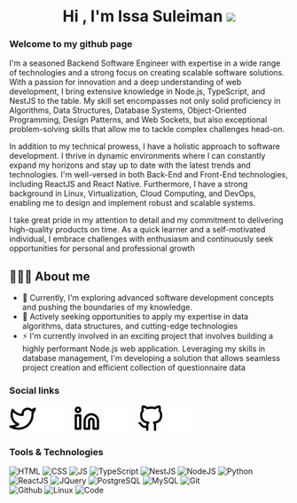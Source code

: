 <h1 align="center">Hi , I'm Issa Suleiman <img src="https://media.giphy.com/media/hvRJCLFzcasrR4ia7z/giphy.gif" width="35"></h1>


### Welcome to my github page

I'm a seasoned Backend Software Engineer with expertise in a wide range of technologies and a strong focus on creating scalable software solutions. With a passion for innovation and a deep understanding of web development, I bring extensive knowledge in Node.js, TypeScript, and NestJS to the table. My skill set encompasses not only solid proficiency in Algorithms, Data Structures, Database Systems, Object-Oriented Programming, Design Patterns, and Web Sockets, but also exceptional problem-solving skills that allow me to tackle complex challenges head-on.

In addition to my technical prowess, I have a holistic approach to software development. I thrive in dynamic environments where I can constantly expand my horizons and stay up to date with the latest trends and technologies. I'm well-versed in both Back-End and Front-End technologies, including ReactJS and React Native. Furthermore, I have a strong background in Linux, Virtualization, Cloud Computing, and DevOps, enabling me to design and implement robust and scalable systems.

I take great pride in my attention to detail and my commitment to delivering high-quality products on time. As a quick learner and a self-motivated individual, I embrace challenges with enthusiasm and continuously seek opportunities for personal and professional growth

## 👨🏻‍💻 About me

- 🔭 Currently, I'm exploring advanced software development concepts and pushing the boundaries of my knowledge.
- 🤔 Actively seeking opportunities to apply my expertise in data algorithms, data structures, and cutting-edge technologies
- ⚡ I'm currently involved in an exciting project that involves building a highly performant Node.js web application. Leveraging my skills in database management, I'm developing a solution that allows seamless project creation and efficient collection of questionnaire data

### Social links

[![website](./img/twitter-light.svg)](https://twitter.com/issarsuleiman#gh-light-mode-only)
[![website](./img/twitter-dark.svg)](https://twitter.com/issarsuleiman#gh-dark-mode-only)
&nbsp;&nbsp;
[![website](./img/linkedin-light.svg)](https://linkedin.com/in/issa-suleiman#gh-light-mode-only)
[![website](./img/linkedin-dark.svg)](https://linkedin.com/in/issa-suleiman#gh-dark-mode-only)
&nbsp;&nbsp;
[![website](./img/github-light.svg)](https://github.com/issar13#gh-light-mode-only)
[![website](./img/github-dark.svg)](https://github.com/issar13#gh-dark-mode-only)


<!-- ## My Statistics

<br/>
<p align="left">
  <img width="49.5%" src="https://github-readme-streak-stats.herokuapp.com/?user=issar13&theme=gotham&hide_border=true" />
  <img width="49.5%" src="https://github-readme-stats.vercel.app/api?username=issar13&show_icons=true&theme=gotham&hide_border=true" />
  </p>

  </a>

<br> -->


### Tools & Technologies

![HTML](https://img.shields.io/badge/html5-%23E34F26.svg?style=for-the-badge&logo=html5&logoColor=white)
![CSS](https://img.shields.io/badge/css3-%231572B6.svg?style=for-the-badge&logo=css3&logoColor=white) 
![JS](https://img.shields.io/badge/javascript-%23323330.svg?style=for-the-badge&logo=javascript&logoColor=%23F7DF1E)
![TypeScript](https://img.shields.io/badge/typescript-%23323330.svg?style=for-the-badge&logo=typescript&logoColor=%3178C6)
![NestJS](https://img.shields.io/badge/NestJS-%23E0234E.svg?style=for-the-badge&logo=nestjs&logoColor=white)
![NodeJS](https://img.shields.io/badge/Node.js-43853D?style=for-the-badge&logo=node.js&logoColor=white)
![Python](https://img.shields.io/badge/python-%2314354C.svg?style=for-the-badge&logo=python&logoColor=white)
![ReactJS](https://img.shields.io/badge/React-20232A?style=for-the-badge&logo=react&logoColor=61DAFB)
![JQuery](https://img.shields.io/badge/jQuery-0769AD?style=for-the-badge&logo=jquery&logoColor=white)
![PostgreSQL](https://img.shields.io/badge/PostgreSQL-316192?style=for-the-badge&logo=postgresql&logoColor=white)
![MySQL](https://img.shields.io/badge/mysql-%2300f.svg?style=for-the-badge&logo=mysql&logoColor=white) 
![Git](https://img.shields.io/badge/git-%23F05033.svg?style=for-the-badge&logo=git&logoColor=white)  
![Github](https://img.shields.io/badge/github-%23121011.svg?style=for-the-badge&logo=github&logoColor=white) 
![Linux](https://img.shields.io/badge/Linux-FCC624?style=for-the-badge&logo=linux&logoColor=black) 
![Code](https://img.shields.io/badge/VisualStudioCode-0078d7.svg?style=for-the-badge&logo=visual-studio-code&logoColor=white)
